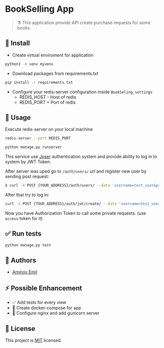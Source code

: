 # **BookSelling App**

> :alembic: This application provide API create purchase requests for some books.


## :construction: Install

*  Create virtual enviroment for application

```sh
python3 -m venv myvenv
```

* Download packages from requirements.txt

```sh
pip install -r requirements.txt
```

* Configure your redis-server configuration inside `BookSeling.settings`
    * REDIS_HOST - Host of redis
    * REDIS_PORT = Port of redis


## :rocket: Usage
Execute redis-server on your local machine

```sh
redis-server --port REDIS_PORT
```

```sh
python manage.py runserver
```

This service use [Joser](https://djoser.readthedocs.io/en/latest/getting_started.html#available-endpoints)
authentication system and provide ability to log in to system by JWT Token.

After server was uped go to `/auth/users/` url and register new user by sending post request:
```bash
$ curl -X POST {YOUR_ADDRESS}/auth/users/ --data 'username=test_user&password=password_example'
```
After that try to log in:
```bash
curl -X POST {YOUR_ADDRESS}/auth/jwt/create/ --data 'username=test_user&password=password_example'
```
Now you have Authorization Token to call some private requests. (use `access` token for it)

## :white_check_mark: Run tests

```sh
python manage.py test
```
## :bust_in_silhouette: Authors

* [Aminov Emil](https://github.com/AminovE99)


## :zap: Possible Enhancement
* :white_check_mark: Add tests for every view
* :whale: Create docker-compose for app
* :wrench: Configure nginx and add gunicorn server

## :page_facing_up: License

This project is [MIT](uri_license) licensed.